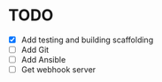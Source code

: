 # TODO
- [X] Add testing and building scaffolding
- [ ] Add Git
- [ ] Add Ansible
- [ ] Get webhook server